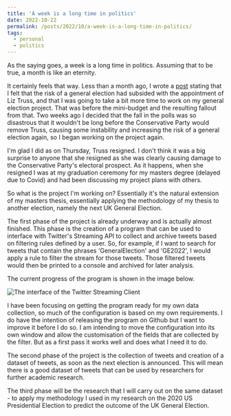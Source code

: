 ```yaml
---
title: 'A week is a long time in politics'
date: 2022-10-22
permalink: /posts/2022/10/a-week-is-a-long-time-in-politics/
tags:
  - personal
  - politics
---
```


As the saying goes, a week is a long time in politics. Assuming that to be true, a month is like an eternity. 

It certainly feels that way. Less than a month ago, I wrote a [post](https://www.calvinkarpenko.com/posts/2022/09/progress-update) stating that I felt that the risk of a general election had subsided with the appointment of Liz Truss, and that I was going to take a bit more time to work on my general election project. That was before the mini-budget and the resulting fallout from that. Two weeks ago I decided that the fall in the polls was so disastrous that it wouldn't be long before the Conservative Party would remove Truss, causing some instability and increasing the risk of a general election again, so I began working on the project again. 

I'm glad I did as on Thursday, Truss resigned. I don't think it was a big surprise to anyone that she resigned as she was clearly causing damage to the Conservative Party's electoral prospect. As it happens, when she resigned I was at my graduation ceremony for my masters degree (delayed due to Covid) and had been discussing my project plans with others. 

So what is the project I'm working on? Essentially it's the natural extension of my masters thesis, essentially applying the methodology of my thesis to another election, namely the next UK General Election. 

The first phase of the project is already underway and is actually almost finished. This phase is the creation of a program that can be used to interface with Twitter's Streaming API to collect and archive tweets based on filtering rules defined by a user. So, for example, if I want to search for tweets that contain the phrases 'GeneralElection' and 'GE2022', I would apply a rule to filter the stream for those tweets. Those filtered tweets would then be printed to a console and archived for later analysis. 

The current progress of the program is shown in the image below.

![The interface of the Twitter Streaming Client](http://www.calvinkarpenko.com/images/election-twitter-streaming-client.png)

I have been focusing on getting the program ready for my own data collection, so much of the configuration is based on my own requirements. I do have the intention of releasing the program on Github but I want to improve it before I do so. I am intending to move the configuration into its own window and allow the customisation of the fields that are collected by the filter. But as a first pass it works well and does what I need it to do.

The second phase of the project is the collection of tweets and creation of a dataset of tweets, as soon as the next election is announced. This will mean there is a good dataset of tweets that can be used by researchers for further academic research. 

The third phase will be the research that I will carry out on the same dataset - to apply my methodology I used in my research on the 2020 US Presidential Election to predict the outcome of the UK General Election. 
